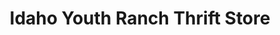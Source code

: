 ---
title: "Idaho Youth Ranch Thrift Store"
url: /eagle/idaho-youth-ranch-thrift-store/
shop: charity
---